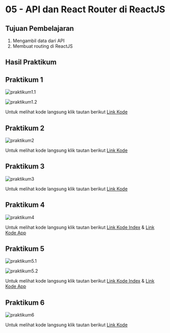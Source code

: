 # 05 - API dan React Router di ReactJS

## Tujuan Pembelajaran

1. Mengambil data dari API
2. Membuat routing di ReactJS

## Hasil Praktikum

## Praktikum 1

![praktikum1.1](img/Praktikum_1/hasil3-1-1.PNG)
    
![praktikum1.2](img/Praktikum_1/hasil3-1-2.PNG)
    
Untuk melihat kode langsung klik tautan berikut [Link Kode](../../src/03_Konsep_ReactJS/Praktikum_1/src_1/index.js)


## Praktikum 2

![praktikum2](img/Praktikum_2/hasil3-2-1.PNG)

Untuk melihat kode langsung klik tautan berikut [Link Kode](../../src/03_Konsep_ReactJS/Praktikum_2/index.js)


## Praktikum 3

![praktikum3](img/Praktikum_3/hasil3-3-1.PNG)

Untuk melihat kode langsung klik tautan berikut [Link Kode](../../src/03_Konsep_ReactJS/Praktikum_3/index.js)


## Praktikum 4

![praktikum4](img/Praktikum_4/Hasil3-4-1.PNG)

Untuk melihat kode langsung klik tautan berikut [Link Kode Index](../../src/03_Konsep_ReactJS/Praktikum_4/index.js) & [Link Kode App](../../src/03_Konsep_ReactJS/Praktikum_4/App.js) 


## Praktikum 5

![praktikum5.1](img/Praktikum_5/Hasil3-5-1.PNG)

![praktikum5.2](img/Praktikum_5/Hasil3-5-2.PNG)

Untuk melihat kode langsung klik tautan berikut [Link Kode Index](../../src/03_Konsep_ReactJS/Praktikum_5/index.js) & [Link Kode App](../../src/03_Konsep_ReactJS/Praktikum_5/App.js) 


## Praktikum 6

![praktikum6](img/Praktikum_6/Hasil3-6-1.PNG)

Untuk melihat kode langsung klik tautan berikut [Link Kode](../../src/03_Konsep_ReactJS/Praktikum_6/index.js)
